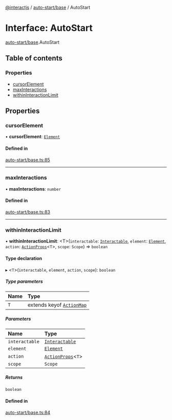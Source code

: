 [@interactjs](../README.md) / [auto-start/base](../modules/auto_start_base.md) / AutoStart

# Interface: AutoStart

[auto-start/base](../modules/auto_start_base.md).AutoStart

## Table of contents

### Properties

- [cursorElement](auto_start_base.AutoStart.md#cursorelement)
- [maxInteractions](auto_start_base.AutoStart.md#maxinteractions)
- [withinInteractionLimit](auto_start_base.AutoStart.md#withininteractionlimit)

## Properties

### cursorElement

• **cursorElement**: [`Element`](../modules/core_types.md#element)

#### Defined in

[auto-start/base.ts:85](https://github.com/taye/interact.js/blob/d3d47461/packages/@interactjs/auto-start/base.ts#L85)

___

### maxInteractions

• **maxInteractions**: `number`

#### Defined in

[auto-start/base.ts:83](https://github.com/taye/interact.js/blob/d3d47461/packages/@interactjs/auto-start/base.ts#L83)

___

### withinInteractionLimit

• **withinInteractionLimit**: \<T\>(`interactable`: [`Interactable`](../classes/core_Interactable.Interactable.md), `element`: [`Element`](../modules/core_types.md#element), `action`: [`ActionProps`](core_types.ActionProps.md)\<`T`\>, `scope`: `Scope`) => `boolean`

#### Type declaration

▸ \<`T`\>(`interactable`, `element`, `action`, `scope`): `boolean`

##### Type parameters

| Name | Type |
| :------ | :------ |
| `T` | extends keyof [`ActionMap`](core_types.ActionMap.md) |

##### Parameters

| Name | Type |
| :------ | :------ |
| `interactable` | [`Interactable`](../classes/core_Interactable.Interactable.md) |
| `element` | [`Element`](../modules/core_types.md#element) |
| `action` | [`ActionProps`](core_types.ActionProps.md)\<`T`\> |
| `scope` | `Scope` |

##### Returns

`boolean`

#### Defined in

[auto-start/base.ts:84](https://github.com/taye/interact.js/blob/d3d47461/packages/@interactjs/auto-start/base.ts#L84)
